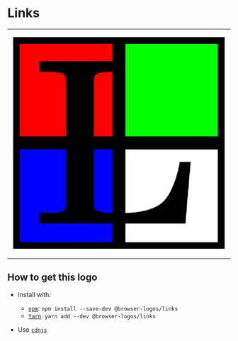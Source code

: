 # Links

<table>
    <tbody>
        <tr>
            <td height="512px" width="512px">
                <a href="./"><img width="500px" src="links_512x512.png" alt="Links browser logo"></a>
            </td>
        <tr>
    </tbody>
</table>


## How to get this logo

* Install with:

  * [`npm`](https://www.npmjs.com/): `npm install --save-dev @browser-logos/links`
  * [`Yarn`](https://yarnpkg.com/): `yarn add --dev @browser-logos/links`

* Use [`cdnjs`](https://cdnjs.com/libraries/browser-logos)

